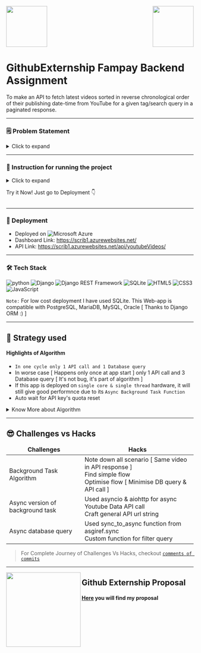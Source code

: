 <img src="https://externship.github.in/assets/Logo/Logo%20Color.svg" height="110"><img src="https://externship.github.in/assets/org-logos/Fampay.png" align="right" height="110">


# GithubExternship Fampay Backend Assignment
To make an API to fetch latest videos sorted in reverse chronological order of their publishing date-time from YouTube for a given tag/search query in a paginated response.

<hr>

### 🗒 Problem Statement
<details>
  <summary>Click to expand</summary>
   
### Basic Requirements:

- [x] Server should call the YouTube API continuously in background (async) with some interval (say 10 seconds) for fetching the latest videos for a predefined search query and should store the data of videos (specifically these fields - Video title, description, publishing datetime, thumbnails URLs and any other fields you require) in a database with proper indexes.

- [x] A GET API which returns the stored video data in a paginated response sorted in descending order of published datetime.

- [x] It should be scalable and optimized.

### Bonus Points:

- [x] Add support for supplying multiple API keys so that if quota is exhausted on one, it automatically uses the next available key.

- [x] Make a dashboard to view the stored videos with filters and sorting options (optional)

### Instructions:
* You are free to choose any search query, for example: official, cricket, football etc. (choose something that has high frequency of video uploads)
* Try and keep your commit messages clean, and leave comments explaining what you are doing wherever it makes sense.
* Also try and use meaningful variable/function names, and maintain indentation and code style.
* Submission should have a README file containing instructions to run the server and test the API.
* Submission should be done on GitHub Externship Portal.


### Reference:
* [YouTube data v3 API](https://developers.google.com/youtube/v3/getting-started)
* [Search API reference](https://developers.google.com/youtube/v3/docs/search/list)
* To fetch the latest videos you need to specify these: type=video, order=date, publishedAfter=<SOME_DATE_TIME>
Without publishedAfter, it will give you cached results which will be too old
</details>

<hr>
   
### 🎰 Instruction for running the project
   
<details>
  <summary>Click to expand
     
   Try it Now! Just go to Deployment 👇</summary>
<ul>
   <li>Set environment variable <code>DEVELOPER_KEY</code> with one or more API keys separated by white space e.g. API_KEY_1 API_KEY_2</li> 
</ul>
<ol>
   <li>Install Python 3.10</li>
   <li>Install pipenv</li>
    
    pip install pipenv
   <li>Create .venv folder to localize the python virtual environment</li>
    
    pipenv shell
   <li>Then install project dependacies by following command</li>
    
    pipenv install
   <li>Then exit from pipenv shell using following command</li>
    
    exit
   <li>Then migrate the django models using following command</li>

    python manage.py migrate
   <li>And fire up the server</li>
    
    python manage.py runserver
    
   We can access API at 

    http://127.0.0.1:8000/api/youtubeVideos/

   As it is browsable API, so we can access it through browser using same link and it support `page`, `pageSize`, `search`, `ordering`, `publishedAfter` & `publishedBefore` query parameters.

   Also, We can access specific video details by using its videoId like following
   
    http://127.0.0.1:8000/api/youtubeVideos/<videoId>/
   
   **For Accessing Dashbord**
   
    http://127.0.0.1:8000/
 </ol>
 </details>
 <hr>
   
 ### 🚀 Deployment
   
 - Deployed on ![Microsoft Azure](https://img.shields.io/badge/Microsoft_Azure-232F7E?style=flat-square&logo=microsoft-azure&logoColor=white)
 - Dashboard Link: https://scrib1.azurewebsites.net/
 - API Link: https://scrib1.azurewebsites.net/api/youtubeVideos/
   
 <hr>
   
 ### 🛠 Tech Stack
  ![python](https://img.shields.io/badge/-Python-3776AB?style=for-the-badge&logo=Python&logoColor=white)
  ![Django](https://img.shields.io/badge/-Django-092E20?style=for-the-badge&logo=Django&logoColor=white)
  ![Django REST Framework](https://img.shields.io/badge/-Django_REST_Framework-8f3900?style=for-the-badge&logo=Django&logoColor=white)
  ![SQLite](https://img.shields.io/badge/-SQLite-003B57?style=for-the-badge&logo=SQLite&logoColor=white)
  ![HTML5](https://img.shields.io/badge/-HTML5-E34F26?style=for-the-badge&logo=html5&logoColor=white)
  ![CSS3](https://img.shields.io/badge/-CSS3-1572B6?style=for-the-badge&logo=css3&logoColor=white)
  ![JavaScript](https://img.shields.io/badge/-JavaScript-F7DF1E?style=for-the-badge&logo=JavaScript&logoColor=black)
   
 `Note:` For low cost deployment I have used SQLite. This Web-app is compatible with PostgreSQL, MariaDB, MySQL, Oracle [ Thanks to Django ORM :) ]
   
 <hr>

 ## 🎯 Strategy used
   
#### Highlights of Algorithm
- `In one cycle only 1 API call and 1 Database query`
- In worse case [ Happens only once at app start ] only 1 API call and 3 Database query [ It's not bug, it's part of algorithm ]
- If this app is deployed on `single core & single thread` hardware, it will still give good performnce due to its `Async Background Task Function`
- Auto wait for API key's quota reset

<details>
  <summary>Know More about Algorithm</summary>
  
#### Bachground Task Options
 - We can use Thread/Celery for fetching Youtube videos list
 - I have given option for both. But, I have tested only Thread method
 - I have implemented Async and Sync both functions for this task. We can choose any one
#### Background Task Algorithm
- As Django App was booting, we will wait for 10 seconds to boot it completely
- Then fetching the earliest and latest publish dates from local database
- Checking fetched publish date:
   ```
   if local database does not have old videos [ Videos from assumed earliest date ] 

   then fetched all remaining old videos [ After that, search query is rebuild for latest videos ]

   otherwise search for only new video
   ```
- If in process, API key's quota exceeded. Then wait for it's quota reset. After reset, process will again continue.

> For More Verbose Algorithm checkout comments of [`scrib/tasks.py`](https://github.com/AbhishekMore-1/GithubExternship-Fampay-Backend/blob/main/scrib/tasks.py)

</details>
<hr>
  
## 😎 Challenges vs Hacks
  
<table>
  <thead align="center">
    <tr>
      <td><strong>Challenges</strong></td>
      <td><strong>Hacks</strong></td>
    </tr>
  </thead>
  <tbody>
    <tr>
      <td>Background Task Algorithm</td>
      <td>Note down all scenario [ Same video in API response ]<br>
      Find simple flow<br>
      Optimise flow [ Minimise DB query & API call ]</td>
    </tr>
    <tr>
      <td>Async version of background task</td>
      <td>Used asyncio & aiohttp for async Youtube Data API call<br>
      Craft general API url string</td>
    </tr>
    <tr>
      <td>Async database query</td>
      <td>Used sync_to_async function from asgiref.sync<br>
      Custom function for filter query</td>
    </tr>
  </tbody>
 </table>

> For Complete Journey of Challenges Vs Hacks, checkout [`comments of commits`](https://github.com/AbhishekMore-1/GithubExternship-Fampay-Backend/commits/main)

<hr>  
  
<img src="https://www.reactiongifs.us/wp-content/uploads/2019/03/Thank-U.gif" align="left" height="200">
  
## Github Externship Proposal
  
#### [Here](https://drive.google.com/file/d/1pIpK4oS0Dp1Sj_Txh8Nbpf2RFkJt4gJx/view?usp=sharing) you will find my proposal
